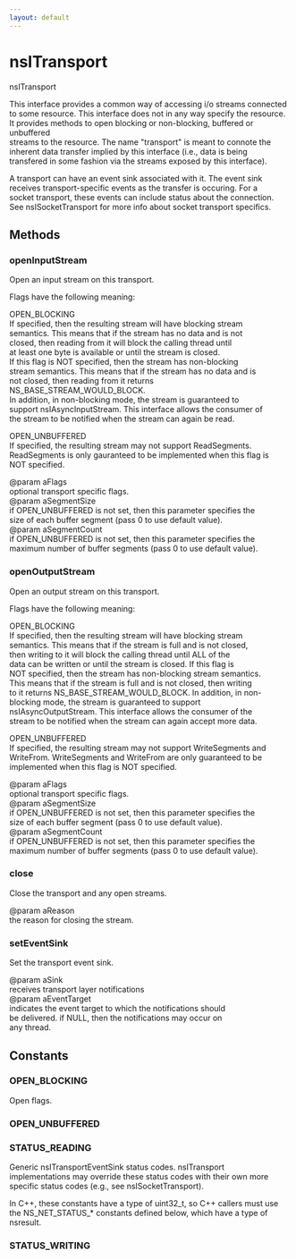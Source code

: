 ```yaml
---
layout: default
---
```


# nsITransport #
  
nsITransport  
  
This interface provides a common way of accessing i/o streams connected  
to some resource.  This interface does not in any way specify the resource.  
It provides methods to open blocking or non-blocking, buffered or unbuffered  
streams to the resource.  The name "transport" is meant to connote the   
inherent data transfer implied by this interface (i.e., data is being  
transfered in some fashion via the streams exposed by this interface).  
  
A transport can have an event sink associated with it.  The event sink   
receives transport-specific events as the transfer is occuring.  For a  
socket transport, these events can include status about the connection.  
See nsISocketTransport for more info about socket transport specifics.  
  

## Methods ##

### openInputStream ###
  
Open an input stream on this transport.  
  
Flags have the following meaning:  
  
OPEN_BLOCKING  
  If specified, then the resulting stream will have blocking stream  
  semantics.  This means that if the stream has no data and is not  
  closed, then reading from it will block the calling thread until  
  at least one byte is available or until the stream is closed.  
  If this flag is NOT specified, then the stream has non-blocking  
  stream semantics.  This means that if the stream has no data and is  
  not closed, then reading from it returns NS_BASE_STREAM_WOULD_BLOCK.  
  In addition, in non-blocking mode, the stream is guaranteed to   
  support nsIAsyncInputStream.  This interface allows the consumer of  
  the stream to be notified when the stream can again be read.  
  
OPEN_UNBUFFERED  
  If specified, the resulting stream may not support ReadSegments.  
  ReadSegments is only gauranteed to be implemented when this flag is  
  NOT specified.  
  
@param aFlags  
       optional transport specific flags.  
@param aSegmentSize  
       if OPEN_UNBUFFERED is not set, then this parameter specifies the  
       size of each buffer segment (pass 0 to use default value).  
@param aSegmentCount  
       if OPEN_UNBUFFERED is not set, then this parameter specifies the  
       maximum number of buffer segments (pass 0 to use default value).  
  

### openOutputStream ###
  
Open an output stream on this transport.  
  
Flags have the following meaning:  
  
OPEN_BLOCKING  
  If specified, then the resulting stream will have blocking stream  
  semantics.  This means that if the stream is full and is not closed,  
  then writing to it will block the calling thread until ALL of the  
  data can be written or until the stream is closed.  If this flag is  
  NOT specified, then the stream has non-blocking stream semantics.  
  This means that if the stream is full and is not closed, then writing  
  to it returns NS_BASE_STREAM_WOULD_BLOCK.  In addition, in non-  
  blocking mode, the stream is guaranteed to support  
  nsIAsyncOutputStream.  This interface allows the consumer of the  
  stream to be notified when the stream can again accept more data.  
  
OPEN_UNBUFFERED  
  If specified, the resulting stream may not support WriteSegments and  
  WriteFrom.  WriteSegments and WriteFrom are only guaranteed to be  
  implemented when this flag is NOT specified.  
  
@param aFlags  
       optional transport specific flags.  
@param aSegmentSize  
       if OPEN_UNBUFFERED is not set, then this parameter specifies the  
       size of each buffer segment (pass 0 to use default value).  
@param aSegmentCount  
       if OPEN_UNBUFFERED is not set, then this parameter specifies the  
       maximum number of buffer segments (pass 0 to use default value).  
  

### close ###
  
Close the transport and any open streams.  
  
@param aReason  
       the reason for closing the stream.  
  

### setEventSink ###
  
Set the transport event sink.  
  
@param aSink  
       receives transport layer notifications  
@param aEventTarget  
       indicates the event target to which the notifications should  
       be delivered.  if NULL, then the notifications may occur on  
       any thread.  
  

## Constants ##

### OPEN_BLOCKING ###
  
Open flags.  
  

### OPEN_UNBUFFERED ###

### STATUS_READING ###
  
Generic nsITransportEventSink status codes.  nsITransport  
implementations may override these status codes with their own more  
specific status codes (e.g., see nsISocketTransport).  
  
In C++, these constants have a type of uint32_t, so C++ callers must use  
the NS_NET_STATUS_* constants defined below, which have a type of  
nsresult.  
  

### STATUS_WRITING ###
